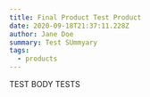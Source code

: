 ```yaml
---
title: Final Product Test Product
date: 2020-09-18T21:37:11.228Z
author: Jane Doe
summary: Test SUmmyary
tags:
  - products
---
```

TEST BODY TESTS